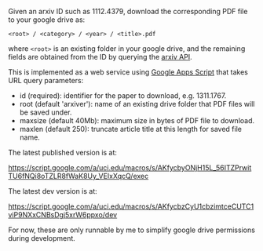 Given an arxiv ID such as 1112.4379, download the corresponding PDF file to your google drive as:
```
<root> / <category> / <year> / <title>.pdf
```
where `<root>` is an existing folder in your google drive, and the remaining fields are obtained
from the ID by querying the [arxiv API](https://arxiv.org/help/api).

This is implemented as a web service using [Google Apps Script](https://script.google.com/) that
takes URL query parameters:
 - id (required): identifier for the paper to download, e.g. 1311.1767.
 - root (default 'arxiver'): name of an existing drive folder that PDF files will be saved under.
 - maxsize (default 40Mb): maximum size in bytes of PDF file to download.
 - maxlen (default 250): truncate article title at this length for saved file name.

The latest published version is at:

https://script.google.com/a/uci.edu/macros/s/AKfycbyONjH15L_56ITZPrwitTU6fNQi8oTZLR8fWaK8Uy_VEIxXqcQ/exec

The latest dev version is at:

https://script.google.com/a/uci.edu/macros/s/AKfycbzCyU1cbzimtceCUTC1viP9NXxCNBsDgj5xrW6ppxo/dev

For now, these are only runnable by me to simplify google drive permissions during development.
